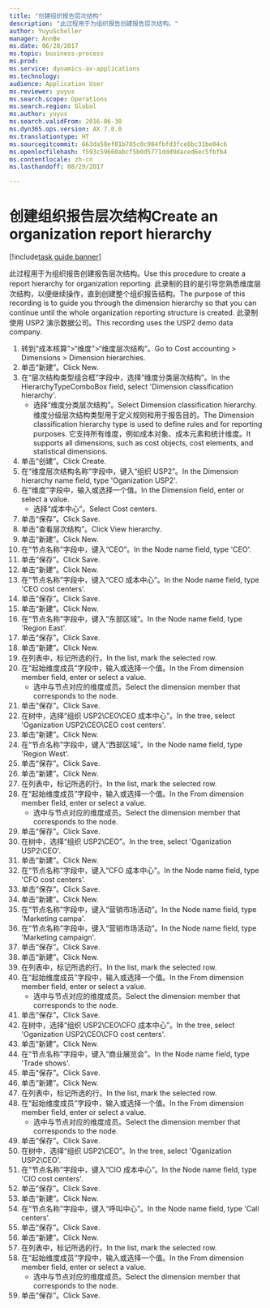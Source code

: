```yaml
--- 
title: "创建组织报告层次结构"
description: "此过程用于为组织报告创建报告层次结构。"
author: YuyuScheller
manager: AnnBe
ms.date: 06/28/2017
ms.topic: business-process
ms.prod: 
ms.service: dynamics-ax-applications
ms.technology: 
audience: Application User
ms.reviewer: yuyus
ms.search.scope: Operations
ms.search.region: Global
ms.author: yuyus
ms.search.validFrom: 2016-06-30
ms.dyn365.ops.version: AX 7.0.0
ms.translationtype: HT
ms.sourcegitcommit: 663da58ef01b705c0c984fbfd3fce8bc31be04c6
ms.openlocfilehash: f593c59660abcf5b0d5771ddd9daced6ec5fbfb4
ms.contentlocale: zh-cn
ms.lasthandoff: 08/29/2017

---
```

# <a name="create-an-organization-report-hierarchy"></a><span data-ttu-id="e9916-103">创建组织报告层次结构</span><span class="sxs-lookup"><span data-stu-id="e9916-103">Create an organization report hierarchy</span></span>

[!include[task guide banner](../../includes/task-guide-banner.md)]

<span data-ttu-id="e9916-104">此过程用于为组织报告创建报告层次结构。</span><span class="sxs-lookup"><span data-stu-id="e9916-104">Use this procedure to create a report hierarchy for organization reporting.</span></span> <span data-ttu-id="e9916-105">此录制的目的是引导您熟悉维度层次结构，以便继续操作，直到创建整个组织报告结构。</span><span class="sxs-lookup"><span data-stu-id="e9916-105">The purpose of this recording is to guide you through the dimension hierarchy so that you can continue until the whole organization reporting structure is created.</span></span> <span data-ttu-id="e9916-106">此录制使用 USP2 演示数据公司。</span><span class="sxs-lookup"><span data-stu-id="e9916-106">This recording uses the USP2 demo data company.</span></span>

1. <span data-ttu-id="e9916-107">转到“成本核算”>“维度”>“维度层次结构”。</span><span class="sxs-lookup"><span data-stu-id="e9916-107">Go to Cost accounting > Dimensions > Dimension hierarchies.</span></span>
2. <span data-ttu-id="e9916-108">单击“新建”。</span><span class="sxs-lookup"><span data-stu-id="e9916-108">Click New.</span></span>
3. <span data-ttu-id="e9916-109">在“层次结构类型组合框”字段中，选择“维度分类层次结构”。</span><span class="sxs-lookup"><span data-stu-id="e9916-109">In the HierarchyTypeComboBox field, select 'Dimension classification hierarchy'.</span></span>
    * <span data-ttu-id="e9916-110">选择“维度分类层次结构”。</span><span class="sxs-lookup"><span data-stu-id="e9916-110">Select Dimension classification hierarchy.</span></span> <span data-ttu-id="e9916-111">维度分级层次结构类型用于定义规则和用于报告目的。</span><span class="sxs-lookup"><span data-stu-id="e9916-111">The Dimension classification hierarchy type is used to define rules and for reporting purposes.</span></span> <span data-ttu-id="e9916-112">它支持所有维度，例如成本对象、成本元素和统计维度。</span><span class="sxs-lookup"><span data-stu-id="e9916-112">It supports all dimensions, such as cost objects, cost elements, and statistical dimensions.</span></span>  
4. <span data-ttu-id="e9916-113">单击“创建”。</span><span class="sxs-lookup"><span data-stu-id="e9916-113">Click Create.</span></span>
5. <span data-ttu-id="e9916-114">在“维度层次结构名称”字段中，键入“组织 USP2”。</span><span class="sxs-lookup"><span data-stu-id="e9916-114">In the Dimension hierarchy name field, type 'Oganization USP2'.</span></span>
6. <span data-ttu-id="e9916-115">在“维度”字段中，输入或选择一个值。</span><span class="sxs-lookup"><span data-stu-id="e9916-115">In the Dimension field, enter or select a value.</span></span>
    * <span data-ttu-id="e9916-116">选择“成本中心”。</span><span class="sxs-lookup"><span data-stu-id="e9916-116">Select Cost centers.</span></span>  
7. <span data-ttu-id="e9916-117">单击“保存”。</span><span class="sxs-lookup"><span data-stu-id="e9916-117">Click Save.</span></span>
8. <span data-ttu-id="e9916-118">单击“查看层次结构”。</span><span class="sxs-lookup"><span data-stu-id="e9916-118">Click View hierarchy.</span></span>
9. <span data-ttu-id="e9916-119">单击“新建”。</span><span class="sxs-lookup"><span data-stu-id="e9916-119">Click New.</span></span>
10. <span data-ttu-id="e9916-120">在“节点名称”字段中，键入“CEO”。</span><span class="sxs-lookup"><span data-stu-id="e9916-120">In the Node name field, type 'CEO'.</span></span>
11. <span data-ttu-id="e9916-121">单击“保存”。</span><span class="sxs-lookup"><span data-stu-id="e9916-121">Click Save.</span></span>
12. <span data-ttu-id="e9916-122">单击“新建”。</span><span class="sxs-lookup"><span data-stu-id="e9916-122">Click New.</span></span>
13. <span data-ttu-id="e9916-123">在“节点名称”字段中，键入“CEO 成本中心”。</span><span class="sxs-lookup"><span data-stu-id="e9916-123">In the Node name field, type 'CEO cost centers'.</span></span>
14. <span data-ttu-id="e9916-124">单击“保存”。</span><span class="sxs-lookup"><span data-stu-id="e9916-124">Click Save.</span></span>
15. <span data-ttu-id="e9916-125">单击“新建”。</span><span class="sxs-lookup"><span data-stu-id="e9916-125">Click New.</span></span>
16. <span data-ttu-id="e9916-126">在“节点名称”字段中，键入“东部区域”。</span><span class="sxs-lookup"><span data-stu-id="e9916-126">In the Node name field, type 'Region East'.</span></span>
17. <span data-ttu-id="e9916-127">单击“保存”。</span><span class="sxs-lookup"><span data-stu-id="e9916-127">Click Save.</span></span>
18. <span data-ttu-id="e9916-128">单击“新建”。</span><span class="sxs-lookup"><span data-stu-id="e9916-128">Click New.</span></span>
19. <span data-ttu-id="e9916-129">在列表中，标记所选的行。</span><span class="sxs-lookup"><span data-stu-id="e9916-129">In the list, mark the selected row.</span></span>
20. <span data-ttu-id="e9916-130">在“起始维度成员”字段中，输入或选择一个值。</span><span class="sxs-lookup"><span data-stu-id="e9916-130">In the From dimension member field, enter or select a value.</span></span>
    * <span data-ttu-id="e9916-131">选中与节点对应的维度成员。</span><span class="sxs-lookup"><span data-stu-id="e9916-131">Select the dimension member that corresponds to the node.</span></span>  
21. <span data-ttu-id="e9916-132">单击“保存”。</span><span class="sxs-lookup"><span data-stu-id="e9916-132">Click Save.</span></span>
22. <span data-ttu-id="e9916-133">在树中，选择“组织 USP2\CEO\CEO 成本中心”。</span><span class="sxs-lookup"><span data-stu-id="e9916-133">In the tree, select 'Oganization USP2\CEO\CEO cost centers'.</span></span>
23. <span data-ttu-id="e9916-134">单击“新建”。</span><span class="sxs-lookup"><span data-stu-id="e9916-134">Click New.</span></span>
24. <span data-ttu-id="e9916-135">在“节点名称”字段中，键入“西部区域”。</span><span class="sxs-lookup"><span data-stu-id="e9916-135">In the Node name field, type 'Region West'.</span></span>
25. <span data-ttu-id="e9916-136">单击“保存”。</span><span class="sxs-lookup"><span data-stu-id="e9916-136">Click Save.</span></span>
26. <span data-ttu-id="e9916-137">单击“新建”。</span><span class="sxs-lookup"><span data-stu-id="e9916-137">Click New.</span></span>
27. <span data-ttu-id="e9916-138">在列表中，标记所选的行。</span><span class="sxs-lookup"><span data-stu-id="e9916-138">In the list, mark the selected row.</span></span>
28. <span data-ttu-id="e9916-139">在“起始维度成员”字段中，输入或选择一个值。</span><span class="sxs-lookup"><span data-stu-id="e9916-139">In the From dimension member field, enter or select a value.</span></span>
    * <span data-ttu-id="e9916-140">选中与节点对应的维度成员。</span><span class="sxs-lookup"><span data-stu-id="e9916-140">Select the dimension member that corresponds to the node.</span></span>  
29. <span data-ttu-id="e9916-141">单击“保存”。</span><span class="sxs-lookup"><span data-stu-id="e9916-141">Click Save.</span></span>
30. <span data-ttu-id="e9916-142">在树中，选择“组织 USP2\CEO”。</span><span class="sxs-lookup"><span data-stu-id="e9916-142">In the tree, select 'Oganization USP2\CEO'.</span></span>
31. <span data-ttu-id="e9916-143">单击“新建”。</span><span class="sxs-lookup"><span data-stu-id="e9916-143">Click New.</span></span>
32. <span data-ttu-id="e9916-144">在“节点名称”字段中，键入“CFO 成本中心”。</span><span class="sxs-lookup"><span data-stu-id="e9916-144">In the Node name field, type 'CFO cost centers'.</span></span>
33. <span data-ttu-id="e9916-145">单击“保存”。</span><span class="sxs-lookup"><span data-stu-id="e9916-145">Click Save.</span></span>
34. <span data-ttu-id="e9916-146">单击“新建”。</span><span class="sxs-lookup"><span data-stu-id="e9916-146">Click New.</span></span>
35. <span data-ttu-id="e9916-147">在“节点名称”字段中，键入“营销市场活动”。</span><span class="sxs-lookup"><span data-stu-id="e9916-147">In the Node name field, type 'Marketing campa'.</span></span>
36. <span data-ttu-id="e9916-148">在“节点名称”字段中，键入“营销市场活动”。</span><span class="sxs-lookup"><span data-stu-id="e9916-148">In the Node name field, type 'Marketing campaign'.</span></span>
37. <span data-ttu-id="e9916-149">单击“保存”。</span><span class="sxs-lookup"><span data-stu-id="e9916-149">Click Save.</span></span>
38. <span data-ttu-id="e9916-150">单击“新建”。</span><span class="sxs-lookup"><span data-stu-id="e9916-150">Click New.</span></span>
39. <span data-ttu-id="e9916-151">在列表中，标记所选的行。</span><span class="sxs-lookup"><span data-stu-id="e9916-151">In the list, mark the selected row.</span></span>
40. <span data-ttu-id="e9916-152">在“起始维度成员”字段中，输入或选择一个值。</span><span class="sxs-lookup"><span data-stu-id="e9916-152">In the From dimension member field, enter or select a value.</span></span>
    * <span data-ttu-id="e9916-153">选中与节点对应的维度成员。</span><span class="sxs-lookup"><span data-stu-id="e9916-153">Select the dimension member that corresponds to the node.</span></span>  
41. <span data-ttu-id="e9916-154">单击“保存”。</span><span class="sxs-lookup"><span data-stu-id="e9916-154">Click Save.</span></span>
42. <span data-ttu-id="e9916-155">在树中，选择“组织 USP2\CEO\CFO 成本中心”。</span><span class="sxs-lookup"><span data-stu-id="e9916-155">In the tree, select 'Oganization USP2\CEO\CFO cost centers'.</span></span>
43. <span data-ttu-id="e9916-156">单击“新建”。</span><span class="sxs-lookup"><span data-stu-id="e9916-156">Click New.</span></span>
44. <span data-ttu-id="e9916-157">在“节点名称”字段中，键入“商业展览会”。</span><span class="sxs-lookup"><span data-stu-id="e9916-157">In the Node name field, type 'Trade shows'.</span></span>
45. <span data-ttu-id="e9916-158">单击“保存”。</span><span class="sxs-lookup"><span data-stu-id="e9916-158">Click Save.</span></span>
46. <span data-ttu-id="e9916-159">单击“新建”。</span><span class="sxs-lookup"><span data-stu-id="e9916-159">Click New.</span></span>
47. <span data-ttu-id="e9916-160">在列表中，标记所选的行。</span><span class="sxs-lookup"><span data-stu-id="e9916-160">In the list, mark the selected row.</span></span>
48. <span data-ttu-id="e9916-161">在“起始维度成员”字段中，输入或选择一个值。</span><span class="sxs-lookup"><span data-stu-id="e9916-161">In the From dimension member field, enter or select a value.</span></span>
    * <span data-ttu-id="e9916-162">选中与节点对应的维度成员。</span><span class="sxs-lookup"><span data-stu-id="e9916-162">Select the dimension member that corresponds to the node.</span></span>  
49. <span data-ttu-id="e9916-163">单击“保存”。</span><span class="sxs-lookup"><span data-stu-id="e9916-163">Click Save.</span></span>
50. <span data-ttu-id="e9916-164">在树中，选择“组织 USP2\CEO”。</span><span class="sxs-lookup"><span data-stu-id="e9916-164">In the tree, select 'Oganization USP2\CEO'.</span></span>
51. <span data-ttu-id="e9916-165">在“节点名称”字段中，键入“CIO 成本中心”。</span><span class="sxs-lookup"><span data-stu-id="e9916-165">In the Node name field, type 'CIO cost centers'.</span></span>
52. <span data-ttu-id="e9916-166">单击“保存”。</span><span class="sxs-lookup"><span data-stu-id="e9916-166">Click Save.</span></span>
53. <span data-ttu-id="e9916-167">单击“新建”。</span><span class="sxs-lookup"><span data-stu-id="e9916-167">Click New.</span></span>
54. <span data-ttu-id="e9916-168">在“节点名称”字段中，键入“呼叫中心”。</span><span class="sxs-lookup"><span data-stu-id="e9916-168">In the Node name field, type 'Call centers'.</span></span>
55. <span data-ttu-id="e9916-169">单击“保存”。</span><span class="sxs-lookup"><span data-stu-id="e9916-169">Click Save.</span></span>
56. <span data-ttu-id="e9916-170">单击“新建”。</span><span class="sxs-lookup"><span data-stu-id="e9916-170">Click New.</span></span>
57. <span data-ttu-id="e9916-171">在列表中，标记所选的行。</span><span class="sxs-lookup"><span data-stu-id="e9916-171">In the list, mark the selected row.</span></span>
58. <span data-ttu-id="e9916-172">在“起始维度成员”字段中，输入或选择一个值。</span><span class="sxs-lookup"><span data-stu-id="e9916-172">In the From dimension member field, enter or select a value.</span></span>
    * <span data-ttu-id="e9916-173">选中与节点对应的维度成员。</span><span class="sxs-lookup"><span data-stu-id="e9916-173">Select the dimension member that corresponds to the node.</span></span>  
59. <span data-ttu-id="e9916-174">单击“保存”。</span><span class="sxs-lookup"><span data-stu-id="e9916-174">Click Save.</span></span>


